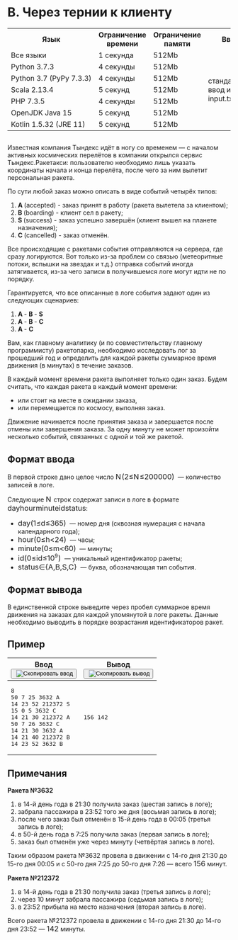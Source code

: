<div class="problem__statement text" data-bem="{&quot;problem__statement&quot;:{}}">
<div class="problem-statement">
   <div class="header">
      <h1 class="title">B. Через тернии к клиенту</h1>
      <table>
         <tbody><tr>
            <th>Язык</th>
            <th>Ограничение времени</th>
            <th>Ограничение памяти</th>
            <th>Ввод</th>
            <th>Вывод</th>
         </tr>
         <tr>
            <td width="1%">Все языки</td>
            <td>1&nbsp;секунда</td>
            <td>512Mb</td>
            <td rowspan="7">стандартный ввод или input.txt</td>
            <td rowspan="7">стандартный вывод или output.txt</td>
         </tr>
         <tr>
            <td>
               <nobr>Python 3.7.3</nobr>
            </td>
            <td>4&nbsp;секунды</td>
            <td>512Mb</td>
         </tr>
         <tr>
            <td>
               <nobr>Python 3.7 (PyPy 7.3.3)</nobr>
            </td>
            <td>4&nbsp;секунды</td>
            <td>512Mb</td>
         </tr>
         <tr>
            <td>
               <nobr>Scala 2.13.4</nobr>
            </td>
            <td>5&nbsp;секунд</td>
            <td>512Mb</td>
         </tr>
         <tr>
            <td>
               <nobr>PHP 7.3.5</nobr>
            </td>
            <td>4&nbsp;секунды</td>
            <td>512Mb</td>
         </tr>
         <tr>
            <td>
               <nobr>OpenJDK Java 15</nobr>
            </td>
            <td>5&nbsp;секунд</td>
            <td>512Mb</td>
         </tr>
         <tr>
            <td>
               <nobr>Kotlin 1.5.32 (JRE 11)</nobr>
            </td>
            <td>5&nbsp;секунд</td>
            <td>512Mb</td>
         </tr>
      </tbody></table>
   </div>
   <h2></h2>
   <div class="legend"> Известная компания Тындекс идёт в ногу со временем — с началом активных космических перелётов в компании открылся сервис
      Тындекс.Ракетакси: пользователю необходимо лишь указать координаты начала и конца перелёта, после чего за ним вылетит персональная
      ракета. <!--l. 49-->
      <p style="text-indent: 0em;">По сути любой заказ можно описать в виде событий четырёх типов: </p><ol style="list-style-type:
      decimal;">
      <li><span style="font-weight: bold;">A </span>(accepted) - заказ принят в работу (ракета вылетела за клиентом); </li>
      <li><span style="font-weight: bold;">B </span>(boarding) - клиент сел в ракету; </li>
      <li><span style="font-weight: bold;">S </span>(success) - заказ успешно завершён (клиент вышел на планете назначения); </li>
      <li><span style="font-weight: bold;">C </span>(cancelled) - заказ отменён. </li>
      </ol>
      <!--l. 63-->
      <p style="text-indent: 0em;">Все происходящие с ракетами события отправляются на сервера, где сразу логируются. Вот только
      из-за проблем со связью (метеоритные потоки, вспышки на звездах и т.д.) отправка событий иногда затягивается, из-за чего записи
      в получившемся логе могут идти не по порядку. <!--l. 65-->
      </p><p style="text-indent: 0em;">Гарантируется, что все описанные в логе события задают один из следующих сценариев: </p><ol style="list-style-type: decimal;">
      <li><span style="font-weight: bold;">A </span>- <span style="font-weight: bold;">B </span>- <span style="font-weight: bold;">S</span></li>
      <li><span style="font-weight: bold;">A </span>- <span style="font-weight: bold;">B </span>- <span style="font-weight: bold;">C</span></li>
      <li><span style="font-weight: bold;">A </span>- <span style="font-weight: bold;">C</span></li>
      </ol>
      <!--l. 77-->
      <p style="text-indent: 0em;">Вам, как главному аналитику (и по совместительству главному программисту) ракетопарка, необходимо
      исследовать лог за прошедший год и определить для каждой ракеты суммарное время движения (в минутах) в течение заказов. <!--l.
      79-->
      </p><p style="text-indent: 0em;">В каждый момент времени ракета выполняет только один заказ. Будем считать, что каждая ракета
      в каждый момент времени: </p><ul>
      <li>или стоит на месте в ожидании заказа, </li>
      <li>или перемещается по космосу, выполняя заказ. </li>
      </ul>
      <!--l. 89-->
      <p style="text-indent: 0em;">Движение начинается после принятия заказа и завершается после отмены или завершения заказа. За
      одну минуту не может произойти несколько событий, связанных с одной и той же ракетой. </p>
      <p></p>
      <p></p>
      <p></p>
      <p></p>
      <p></p>

   </div>
   <h2>Формат ввода</h2>
   <div class="input-specification"> В первой строке дано целое число <!--l. 92--><span class="MathJax_Preview" style="color: inherit; display: none;"></span><span id="MathJax-Element-1-Frame" class="mjx-chtml MathJax_CHTML" tabindex="0" style="font-size: 117%;"><span id="MJXc-Node-1" class="mjx-math" style="text-indent: 0em;"><span id="MJXc-Node-2" class="mjx-mrow"><span id="MJXc-Node-3" class="mjx-mi"><span class="mjx-char MJXc-TeX-math-I" style="padding-top: 0.491em; padding-bottom: 0.308em; padding-right: 0.085em;">N</span></span></span></span></span><script type="math/mml" id="MathJax-Element-1"><math display="inline" style="text-indent: 0em;" xmlns="http://www.w3.org/1998/Math/MathML"><mi>N</mi></math></script><!--l.
      92--><span class="MathJax_Preview" style="color: inherit; display: none;"></span><span id="MathJax-Element-2-Frame" class="mjx-chtml MathJax_CHTML" tabindex="0" style="font-size: 117%;"><span id="MJXc-Node-4" class="mjx-math" style="text-indent: 0em;"><span id="MJXc-Node-5" class="mjx-mrow"><span id="MJXc-Node-6" class="mjx-mrow"><span id="MJXc-Node-7" class="mjx-mo"><span class="mjx-char MJXc-TeX-main-R" style="padding-top: 0.491em; padding-bottom: 0.614em;">(</span></span><span id="MJXc-Node-8" class="mjx-mrow"><span id="MJXc-Node-9" class="mjx-mn"><span class="mjx-char MJXc-TeX-main-R" style="padding-top: 0.369em; padding-bottom: 0.369em;">2</span></span><span id="MJXc-Node-10" class="mjx-mo MJXc-space3"><span class="mjx-char MJXc-TeX-main-R" style="padding-top: 0.369em; padding-bottom: 0.491em;">≤</span></span><span id="MJXc-Node-11" class="mjx-mi MJXc-space3"><span class="mjx-char MJXc-TeX-math-I" style="padding-top: 0.491em; padding-bottom: 0.308em; padding-right: 0.085em;">N</span></span><span id="MJXc-Node-12" class="mjx-mo MJXc-space3"><span class="mjx-char MJXc-TeX-main-R" style="padding-top: 0.369em; padding-bottom: 0.491em;">≤</span></span><span id="MJXc-Node-13" class="mjx-mn MJXc-space3"><span class="mjx-char MJXc-TeX-main-R" style="padding-top: 0.369em; padding-bottom: 0.369em;">2</span></span><span id="MJXc-Node-14" class="mjx-mn"><span class="mjx-char MJXc-TeX-main-R" style="padding-top: 0.369em; padding-bottom: 0.369em;">0</span></span><span id="MJXc-Node-15" class="mjx-mn"><span class="mjx-char MJXc-TeX-main-R" style="padding-top: 0.369em; padding-bottom: 0.369em;">0</span></span><span id="MJXc-Node-16" class="mjx-mspace" style="width: 0.3em; height: 0px;"></span><span id="MJXc-Node-17" class="mjx-mn"><span class="mjx-char MJXc-TeX-main-R" style="padding-top: 0.369em; padding-bottom: 0.369em;">0</span></span><span id="MJXc-Node-18" class="mjx-mn"><span class="mjx-char MJXc-TeX-main-R" style="padding-top: 0.369em; padding-bottom: 0.369em;">0</span></span><span id="MJXc-Node-19" class="mjx-mn"><span class="mjx-char MJXc-TeX-main-R" style="padding-top: 0.369em; padding-bottom: 0.369em;">0</span></span></span><span id="MJXc-Node-20" class="mjx-mo"><span class="mjx-char MJXc-TeX-main-R" style="padding-top: 0.491em; padding-bottom: 0.614em;">)</span></span></span></span></span></span><script type="math/mml" id="MathJax-Element-2"><math display="inline" style="text-indent: 0em;" xmlns="http://www.w3.org/1998/Math/MathML"><mrow><mo>(</mo><mrow><mn>2</mn>
      <mo>≤</mo> <mi>N</mi> <mo>≤</mo> <mn>2</mn><mn>0</mn><mn>0</mn><mspace width="0.3em"><mn>0</mn><mn>0</mn><mn>0</mn></mspace></mrow><mo>)</mo></mrow></math></script>
      &nbsp;— количество записей в логе. <!--l. 94-->
      <p style="text-indent: 0em;">Следующие <!--l. 94--><span class="MathJax_Preview" style="color: inherit; display: none;"></span><span id="MathJax-Element-3-Frame" class="mjx-chtml MathJax_CHTML" tabindex="0" style="font-size: 117%;"><span id="MJXc-Node-21" class="mjx-math" style="text-indent: 0em;"><span id="MJXc-Node-22" class="mjx-mrow"><span id="MJXc-Node-23" class="mjx-mi"><span class="mjx-char MJXc-TeX-math-I" style="padding-top: 0.491em; padding-bottom: 0.308em; padding-right: 0.085em;">N</span></span></span></span></span><script type="math/mml" id="MathJax-Element-3"><math display="inline" style="text-indent: 0em;" xmlns="http://www.w3.org/1998/Math/MathML"><mi>N</mi></math></script>
      строк содержат записи в логе в формате <!--l. 94--><span class="MathJax_Preview" style="color: inherit; display: none;"></span><span id="MathJax-Element-4-Frame" class="mjx-chtml MathJax_CHTML" tabindex="0" style="font-size: 117%;"><span id="MJXc-Node-24" class="mjx-math" style="text-indent: 0em;"><span id="MJXc-Node-25" class="mjx-mrow"><span id="MJXc-Node-26" class="mjx-mi"><span class="mjx-char MJXc-TeX-math-I" style="padding-top: 0.491em; padding-bottom: 0.308em; padding-right: 0.003em;">d</span></span><span id="MJXc-Node-27" class="mjx-mi"><span class="mjx-char MJXc-TeX-math-I" style="padding-top: 0.247em; padding-bottom: 0.308em;">a</span></span><span id="MJXc-Node-28" class="mjx-mi"><span class="mjx-char MJXc-TeX-math-I" style="padding-top: 0.247em; padding-bottom: 0.491em; padding-right: 0.006em;">y</span></span><span id="MJXc-Node-29" class="mjx-mspace" style="width: 0.3em; height: 0px;"></span><span id="MJXc-Node-30" class="mjx-mi"><span class="mjx-char MJXc-TeX-math-I" style="padding-top: 0.491em; padding-bottom: 0.308em;">h</span></span><span id="MJXc-Node-31" class="mjx-mi"><span class="mjx-char MJXc-TeX-math-I" style="padding-top: 0.247em; padding-bottom: 0.308em;">o</span></span><span id="MJXc-Node-32" class="mjx-mi"><span class="mjx-char MJXc-TeX-math-I" style="padding-top: 0.247em; padding-bottom: 0.308em;">u</span></span><span id="MJXc-Node-33" class="mjx-mi"><span class="mjx-char MJXc-TeX-math-I" style="padding-top: 0.247em; padding-bottom: 0.308em;">r</span></span><span id="MJXc-Node-34" class="mjx-mspace" style="width: 0.3em; height: 0px;"></span><span id="MJXc-Node-35" class="mjx-mi"><span class="mjx-char MJXc-TeX-math-I" style="padding-top: 0.247em; padding-bottom: 0.308em;">m</span></span><span id="MJXc-Node-36" class="mjx-mi"><span class="mjx-char MJXc-TeX-math-I" style="padding-top: 0.43em; padding-bottom: 0.308em;">i</span></span><span id="MJXc-Node-37" class="mjx-mi"><span class="mjx-char MJXc-TeX-math-I" style="padding-top: 0.247em; padding-bottom: 0.308em;">n</span></span><span id="MJXc-Node-38" class="mjx-mi"><span class="mjx-char MJXc-TeX-math-I" style="padding-top: 0.247em; padding-bottom: 0.308em;">u</span></span><span id="MJXc-Node-39" class="mjx-mi"><span class="mjx-char MJXc-TeX-math-I" style="padding-top: 0.43em; padding-bottom: 0.308em;">t</span></span><span id="MJXc-Node-40" class="mjx-mi"><span class="mjx-char MJXc-TeX-math-I" style="padding-top: 0.247em; padding-bottom: 0.308em;">e</span></span><span id="MJXc-Node-41" class="mjx-mspace" style="width: 0.3em; height: 0px;"></span><span id="MJXc-Node-42" class="mjx-mi"><span class="mjx-char MJXc-TeX-math-I" style="padding-top: 0.43em; padding-bottom: 0.308em;">i</span></span><span id="MJXc-Node-43" class="mjx-mi"><span class="mjx-char MJXc-TeX-math-I" style="padding-top: 0.491em; padding-bottom: 0.308em; padding-right: 0.003em;">d</span></span><span id="MJXc-Node-44" class="mjx-mspace" style="width: 0.3em; height: 0px;"></span><span id="MJXc-Node-45" class="mjx-mi"><span class="mjx-char MJXc-TeX-math-I" style="padding-top: 0.247em; padding-bottom: 0.308em;">s</span></span><span id="MJXc-Node-46" class="mjx-mi"><span class="mjx-char MJXc-TeX-math-I" style="padding-top: 0.43em; padding-bottom: 0.308em;">t</span></span><span id="MJXc-Node-47" class="mjx-mi"><span class="mjx-char MJXc-TeX-math-I" style="padding-top: 0.247em; padding-bottom: 0.308em;">a</span></span><span id="MJXc-Node-48" class="mjx-mi"><span class="mjx-char MJXc-TeX-math-I" style="padding-top: 0.43em; padding-bottom: 0.308em;">t</span></span><span id="MJXc-Node-49" class="mjx-mi"><span class="mjx-char MJXc-TeX-math-I" style="padding-top: 0.247em; padding-bottom: 0.308em;">u</span></span><span id="MJXc-Node-50" class="mjx-mi"><span class="mjx-char MJXc-TeX-math-I" style="padding-top: 0.247em; padding-bottom: 0.308em;">s</span></span></span></span></span><script type="math/mml" id="MathJax-Element-4"><math display="inline" style="text-indent: 0em;" xmlns="http://www.w3.org/1998/Math/MathML"><mi>d</mi><mi>a</mi><mi>y</mi><mspace width="0.3em"><mi>h</mi><mi>o</mi><mi>u</mi><mi>r</mi><mspace width="0.3em"><mi>m</mi><mi>i</mi><mi>n</mi><mi>u</mi><mi>t</mi><mi>e</mi><mspace width="0.3em"><mi>i</mi><mi>d</mi><mspace width="0.3em"><mi>s</mi><mi>t</mi><mi>a</mi><mi>t</mi><mi>u</mi><mi>s</mi></mspace></mspace></mspace></mspace></math></script>:
      </p><ul>
      <li>
      <!--l. 98--><span class="MathJax_Preview" style="color: inherit; display: none;"></span><span id="MathJax-Element-5-Frame" class="mjx-chtml MathJax_CHTML" tabindex="0" style="font-size: 117%;"><span id="MJXc-Node-51" class="mjx-math" style="text-indent: 0em;"><span id="MJXc-Node-52" class="mjx-mrow"><span id="MJXc-Node-53" class="mjx-mi"><span class="mjx-char MJXc-TeX-math-I" style="padding-top: 0.491em; padding-bottom: 0.308em; padding-right: 0.003em;">d</span></span><span id="MJXc-Node-54" class="mjx-mi"><span class="mjx-char MJXc-TeX-math-I" style="padding-top: 0.247em; padding-bottom: 0.308em;">a</span></span><span id="MJXc-Node-55" class="mjx-mi"><span class="mjx-char MJXc-TeX-math-I" style="padding-top: 0.247em; padding-bottom: 0.491em; padding-right: 0.006em;">y</span></span></span></span></span><script type="math/mml" id="MathJax-Element-5"><math display="inline" style="text-indent: 0em;" xmlns="http://www.w3.org/1998/Math/MathML"><mi>d</mi><mi>a</mi><mi>y</mi></math></script><!--l.
      98--><span class="MathJax_Preview" style="color: inherit; display: none;"></span><span id="MathJax-Element-6-Frame" class="mjx-chtml MathJax_CHTML" tabindex="0" style="font-size: 117%;"><span id="MJXc-Node-56" class="mjx-math" style="text-indent: 0em;"><span id="MJXc-Node-57" class="mjx-mrow"><span id="MJXc-Node-58" class="mjx-mrow"><span id="MJXc-Node-59" class="mjx-mo"><span class="mjx-char MJXc-TeX-main-R" style="padding-top: 0.491em; padding-bottom: 0.614em;">(</span></span><span id="MJXc-Node-60" class="mjx-mrow"><span id="MJXc-Node-61" class="mjx-mn"><span class="mjx-char MJXc-TeX-main-R" style="padding-top: 0.369em; padding-bottom: 0.369em;">1</span></span><span id="MJXc-Node-62" class="mjx-mo MJXc-space3"><span class="mjx-char MJXc-TeX-main-R" style="padding-top: 0.369em; padding-bottom: 0.491em;">≤</span></span><span id="MJXc-Node-63" class="mjx-mi MJXc-space3"><span class="mjx-char MJXc-TeX-math-I" style="padding-top: 0.491em; padding-bottom: 0.308em; padding-right: 0.003em;">d</span></span><span id="MJXc-Node-64" class="mjx-mo MJXc-space3"><span class="mjx-char MJXc-TeX-main-R" style="padding-top: 0.369em; padding-bottom: 0.491em;">≤</span></span><span id="MJXc-Node-65" class="mjx-mn MJXc-space3"><span class="mjx-char MJXc-TeX-main-R" style="padding-top: 0.369em; padding-bottom: 0.369em;">3</span></span><span id="MJXc-Node-66" class="mjx-mn"><span class="mjx-char MJXc-TeX-main-R" style="padding-top: 0.369em; padding-bottom: 0.369em;">6</span></span><span id="MJXc-Node-67" class="mjx-mn"><span class="mjx-char MJXc-TeX-main-R" style="padding-top: 0.369em; padding-bottom: 0.369em;">5</span></span></span><span id="MJXc-Node-68" class="mjx-mo"><span class="mjx-char MJXc-TeX-main-R" style="padding-top: 0.491em; padding-bottom: 0.614em;">)</span></span></span></span></span></span><script type="math/mml" id="MathJax-Element-6"><math display="inline" style="text-indent: 0em;" xmlns="http://www.w3.org/1998/Math/MathML"><mrow><mo>(</mo><mrow><mn>1</mn>
      <mo>≤</mo> <mi>d</mi> <mo>≤</mo> <mn>3</mn><mn>6</mn><mn>5</mn></mrow><mo>)</mo></mrow></math></script> &nbsp;— номер дня (сквозная
      нумерация с начала календарного года); </li>
      <li>
      <!--l. 100--><span class="MathJax_Preview" style="color: inherit; display: none;"></span><span id="MathJax-Element-7-Frame" class="mjx-chtml MathJax_CHTML" tabindex="0" style="font-size: 117%;"><span id="MJXc-Node-69" class="mjx-math" style="text-indent: 0em;"><span id="MJXc-Node-70" class="mjx-mrow"><span id="MJXc-Node-71" class="mjx-mi"><span class="mjx-char MJXc-TeX-math-I" style="padding-top: 0.491em; padding-bottom: 0.308em;">h</span></span><span id="MJXc-Node-72" class="mjx-mi"><span class="mjx-char MJXc-TeX-math-I" style="padding-top: 0.247em; padding-bottom: 0.308em;">o</span></span><span id="MJXc-Node-73" class="mjx-mi"><span class="mjx-char MJXc-TeX-math-I" style="padding-top: 0.247em; padding-bottom: 0.308em;">u</span></span><span id="MJXc-Node-74" class="mjx-mi"><span class="mjx-char MJXc-TeX-math-I" style="padding-top: 0.247em; padding-bottom: 0.308em;">r</span></span></span></span></span><script type="math/mml" id="MathJax-Element-7"><math display="inline" style="text-indent: 0em;" xmlns="http://www.w3.org/1998/Math/MathML"><mi>h</mi><mi>o</mi><mi>u</mi><mi>r</mi></math></script><!--l.
      100--><span class="MathJax_Preview" style="color: inherit; display: none;"></span><span id="MathJax-Element-8-Frame" class="mjx-chtml MathJax_CHTML" tabindex="0" style="font-size: 117%;"><span id="MJXc-Node-75" class="mjx-math" style="text-indent: 0em;"><span id="MJXc-Node-76" class="mjx-mrow"><span id="MJXc-Node-77" class="mjx-mrow"><span id="MJXc-Node-78" class="mjx-mo"><span class="mjx-char MJXc-TeX-main-R" style="padding-top: 0.491em; padding-bottom: 0.614em;">(</span></span><span id="MJXc-Node-79" class="mjx-mrow"><span id="MJXc-Node-80" class="mjx-mn"><span class="mjx-char MJXc-TeX-main-R" style="padding-top: 0.369em; padding-bottom: 0.369em;">0</span></span><span id="MJXc-Node-81" class="mjx-mo MJXc-space3"><span class="mjx-char MJXc-TeX-main-R" style="padding-top: 0.369em; padding-bottom: 0.491em;">≤</span></span><span id="MJXc-Node-82" class="mjx-mi MJXc-space3"><span class="mjx-char MJXc-TeX-math-I" style="padding-top: 0.491em; padding-bottom: 0.308em;">h</span></span><span id="MJXc-Node-83" class="mjx-mo MJXc-space3"><span class="mjx-char MJXc-TeX-main-R" style="padding-top: 0.247em; padding-bottom: 0.369em;">&lt;</span></span><span id="MJXc-Node-84" class="mjx-mn MJXc-space3"><span class="mjx-char MJXc-TeX-main-R" style="padding-top: 0.369em; padding-bottom: 0.369em;">2</span></span><span id="MJXc-Node-85" class="mjx-mn"><span class="mjx-char MJXc-TeX-main-R" style="padding-top: 0.369em; padding-bottom: 0.369em;">4</span></span></span><span id="MJXc-Node-86" class="mjx-mo"><span class="mjx-char MJXc-TeX-main-R" style="padding-top: 0.491em; padding-bottom: 0.614em;">)</span></span></span></span></span></span><script type="math/mml" id="MathJax-Element-8"><math display="inline" style="text-indent: 0em;" xmlns="http://www.w3.org/1998/Math/MathML"><mrow><mo>(</mo><mrow><mn>0</mn>
      <mo>≤</mo> <mi>h</mi> <mo>&lt;</mo> <mn>2</mn><mn>4</mn></mrow><mo>)</mo></mrow></math></script> &nbsp;— часы; </li>
      <li>
      <!--l. 102--><span class="MathJax_Preview" style="color: inherit; display: none;"></span><span id="MathJax-Element-9-Frame" class="mjx-chtml MathJax_CHTML" tabindex="0" style="font-size: 117%;"><span id="MJXc-Node-87" class="mjx-math" style="text-indent: 0em;"><span id="MJXc-Node-88" class="mjx-mrow"><span id="MJXc-Node-89" class="mjx-mi"><span class="mjx-char MJXc-TeX-math-I" style="padding-top: 0.247em; padding-bottom: 0.308em;">m</span></span><span id="MJXc-Node-90" class="mjx-mi"><span class="mjx-char MJXc-TeX-math-I" style="padding-top: 0.43em; padding-bottom: 0.308em;">i</span></span><span id="MJXc-Node-91" class="mjx-mi"><span class="mjx-char MJXc-TeX-math-I" style="padding-top: 0.247em; padding-bottom: 0.308em;">n</span></span><span id="MJXc-Node-92" class="mjx-mi"><span class="mjx-char MJXc-TeX-math-I" style="padding-top: 0.247em; padding-bottom: 0.308em;">u</span></span><span id="MJXc-Node-93" class="mjx-mi"><span class="mjx-char MJXc-TeX-math-I" style="padding-top: 0.43em; padding-bottom: 0.308em;">t</span></span><span id="MJXc-Node-94" class="mjx-mi"><span class="mjx-char MJXc-TeX-math-I" style="padding-top: 0.247em; padding-bottom: 0.308em;">e</span></span></span></span></span><script type="math/mml" id="MathJax-Element-9"><math display="inline" style="text-indent: 0em;" xmlns="http://www.w3.org/1998/Math/MathML"><mi>m</mi><mi>i</mi><mi>n</mi><mi>u</mi><mi>t</mi><mi>e</mi></math></script><!--l.
      102--><span class="MathJax_Preview" style="color: inherit; display: none;"></span><span id="MathJax-Element-10-Frame" class="mjx-chtml MathJax_CHTML" tabindex="0" style="font-size: 117%;"><span id="MJXc-Node-95" class="mjx-math" style="text-indent: 0em;"><span id="MJXc-Node-96" class="mjx-mrow"><span id="MJXc-Node-97" class="mjx-mrow"><span id="MJXc-Node-98" class="mjx-mo"><span class="mjx-char MJXc-TeX-main-R" style="padding-top: 0.491em; padding-bottom: 0.614em;">(</span></span><span id="MJXc-Node-99" class="mjx-mrow"><span id="MJXc-Node-100" class="mjx-mn"><span class="mjx-char MJXc-TeX-main-R" style="padding-top: 0.369em; padding-bottom: 0.369em;">0</span></span><span id="MJXc-Node-101" class="mjx-mo MJXc-space3"><span class="mjx-char MJXc-TeX-main-R" style="padding-top: 0.369em; padding-bottom: 0.491em;">≤</span></span><span id="MJXc-Node-102" class="mjx-mi MJXc-space3"><span class="mjx-char MJXc-TeX-math-I" style="padding-top: 0.247em; padding-bottom: 0.308em;">m</span></span><span id="MJXc-Node-103" class="mjx-mo MJXc-space3"><span class="mjx-char MJXc-TeX-main-R" style="padding-top: 0.247em; padding-bottom: 0.369em;">&lt;</span></span><span id="MJXc-Node-104" class="mjx-mn MJXc-space3"><span class="mjx-char MJXc-TeX-main-R" style="padding-top: 0.369em; padding-bottom: 0.369em;">6</span></span><span id="MJXc-Node-105" class="mjx-mn"><span class="mjx-char MJXc-TeX-main-R" style="padding-top: 0.369em; padding-bottom: 0.369em;">0</span></span></span><span id="MJXc-Node-106" class="mjx-mo"><span class="mjx-char MJXc-TeX-main-R" style="padding-top: 0.491em; padding-bottom: 0.614em;">)</span></span></span></span></span></span><script type="math/mml" id="MathJax-Element-10"><math display="inline" style="text-indent: 0em;" xmlns="http://www.w3.org/1998/Math/MathML"><mrow><mo>(</mo><mrow><mn>0</mn>
      <mo>≤</mo> <mi>m</mi> <mo>&lt;</mo> <mn>6</mn><mn>0</mn></mrow><mo>)</mo></mrow></math></script> &nbsp;— минуты; </li>
      <li>
      <!--l. 104--><span class="MathJax_Preview" style="color: inherit; display: none;"></span><span id="MathJax-Element-11-Frame" class="mjx-chtml MathJax_CHTML" tabindex="0" style="font-size: 117%;"><span id="MJXc-Node-107" class="mjx-math" style="text-indent: 0em;"><span id="MJXc-Node-108" class="mjx-mrow"><span id="MJXc-Node-109" class="mjx-mi"><span class="mjx-char MJXc-TeX-math-I" style="padding-top: 0.43em; padding-bottom: 0.308em;">i</span></span><span id="MJXc-Node-110" class="mjx-mi"><span class="mjx-char MJXc-TeX-math-I" style="padding-top: 0.491em; padding-bottom: 0.308em; padding-right: 0.003em;">d</span></span></span></span></span><script type="math/mml" id="MathJax-Element-11"><math display="inline" style="text-indent: 0em;" xmlns="http://www.w3.org/1998/Math/MathML"><mi>i</mi><mi>d</mi></math></script><!--l.
      104--><span class="MathJax_Preview" style="color: inherit; display: none;"></span><span id="MathJax-Element-12-Frame" class="mjx-chtml MathJax_CHTML" tabindex="0" style="font-size: 117%;"><span id="MJXc-Node-111" class="mjx-math" style="text-indent: 0em;"><span id="MJXc-Node-112" class="mjx-mrow"><span id="MJXc-Node-113" class="mjx-mrow"><span id="MJXc-Node-114" class="mjx-mo"><span class="mjx-char MJXc-TeX-size1-R" style="padding-top: 0.614em; padding-bottom: 0.614em;">(</span></span><span id="MJXc-Node-115" class="mjx-mrow"><span id="MJXc-Node-116" class="mjx-mn"><span class="mjx-char MJXc-TeX-main-R" style="padding-top: 0.369em; padding-bottom: 0.369em;">0</span></span><span id="MJXc-Node-117" class="mjx-mo MJXc-space3"><span class="mjx-char MJXc-TeX-main-R" style="padding-top: 0.369em; padding-bottom: 0.491em;">≤</span></span><span id="MJXc-Node-118" class="mjx-mi MJXc-space3"><span class="mjx-char MJXc-TeX-math-I" style="padding-top: 0.43em; padding-bottom: 0.308em;">i</span></span><span id="MJXc-Node-119" class="mjx-mi"><span class="mjx-char MJXc-TeX-math-I" style="padding-top: 0.491em; padding-bottom: 0.308em; padding-right: 0.003em;">d</span></span><span id="MJXc-Node-120" class="mjx-mo MJXc-space3"><span class="mjx-char MJXc-TeX-main-R" style="padding-top: 0.369em; padding-bottom: 0.491em;">≤</span></span><span id="MJXc-Node-121" class="mjx-mn MJXc-space3"><span class="mjx-char MJXc-TeX-main-R" style="padding-top: 0.369em; padding-bottom: 0.369em;">1</span></span><span id="MJXc-Node-122" class="mjx-msup"><span class="mjx-base"><span id="MJXc-Node-123" class="mjx-mrow"><span id="MJXc-Node-124" class="mjx-mn"><span class="mjx-char MJXc-TeX-main-R" style="padding-top: 0.369em; padding-bottom: 0.369em;">0</span></span></span></span><span class="mjx-sup" style="font-size: 70.7%; vertical-align: 0.591em; padding-left: 0px; padding-right: 0.071em;"><span id="MJXc-Node-125" class="mjx-mrow" style=""><span id="MJXc-Node-126" class="mjx-mn"><span class="mjx-char MJXc-TeX-main-R" style="padding-top: 0.369em; padding-bottom: 0.369em;">9</span></span></span></span></span></span><span id="MJXc-Node-127" class="mjx-mo"><span class="mjx-char MJXc-TeX-size1-R" style="padding-top: 0.614em; padding-bottom: 0.614em;">)</span></span></span></span></span></span><script type="math/mml" id="MathJax-Element-12"><math display="inline" style="text-indent: 0em;" xmlns="http://www.w3.org/1998/Math/MathML"><mrow><mo>(</mo><mrow><mn>0</mn>
      <mo>≤</mo> <mi>i</mi><mi>d</mi> <mo>≤</mo> <mn>1</mn><msup><mrow><mn>0</mn></mrow><mrow><mn>9</mn></mrow></msup></mrow><mo>)</mo></mrow></math></script>
      &nbsp;— уникальный идентификатор ракеты; </li>
      <li>
      <!--l. 106--><span class="MathJax_Preview" style="color: inherit; display: none;"></span><span id="MathJax-Element-13-Frame" class="mjx-chtml MathJax_CHTML" tabindex="0" style="font-size: 117%;"><span id="MJXc-Node-128" class="mjx-math" style="text-indent: 0em;"><span id="MJXc-Node-129" class="mjx-mrow"><span id="MJXc-Node-130" class="mjx-mi"><span class="mjx-char MJXc-TeX-math-I" style="padding-top: 0.247em; padding-bottom: 0.308em;">s</span></span><span id="MJXc-Node-131" class="mjx-mi"><span class="mjx-char MJXc-TeX-math-I" style="padding-top: 0.43em; padding-bottom: 0.308em;">t</span></span><span id="MJXc-Node-132" class="mjx-mi"><span class="mjx-char MJXc-TeX-math-I" style="padding-top: 0.247em; padding-bottom: 0.308em;">a</span></span><span id="MJXc-Node-133" class="mjx-mi"><span class="mjx-char MJXc-TeX-math-I" style="padding-top: 0.43em; padding-bottom: 0.308em;">t</span></span><span id="MJXc-Node-134" class="mjx-mi"><span class="mjx-char MJXc-TeX-math-I" style="padding-top: 0.247em; padding-bottom: 0.308em;">u</span></span><span id="MJXc-Node-135" class="mjx-mi"><span class="mjx-char MJXc-TeX-math-I" style="padding-top: 0.247em; padding-bottom: 0.308em;">s</span></span><span id="MJXc-Node-136" class="mjx-mo MJXc-space3"><span class="mjx-char MJXc-TeX-main-R" style="padding-top: 0.247em; padding-bottom: 0.369em;">∈</span></span><span id="MJXc-Node-137" class="mjx-mrow MJXc-space3"><span id="MJXc-Node-138" class="mjx-mo"><span class="mjx-char MJXc-TeX-main-R" style="padding-top: 0.491em; padding-bottom: 0.614em;">{</span></span><span id="MJXc-Node-139" class="mjx-mrow"><span id="MJXc-Node-140" class="mjx-mstyle"><span id="MJXc-Node-141" class="mjx-mrow"><span id="MJXc-Node-142" class="mjx-mtext" style=""><span class="mjx-char MJXc-TeX-main-B" style="padding-top: 0.369em; padding-bottom: 0.369em;">A</span></span></span></span><span id="MJXc-Node-143" class="mjx-mo"><span class="mjx-char MJXc-TeX-main-R" style="margin-top: -0.18em; padding-bottom: 0.553em;">,</span></span><span id="MJXc-Node-144" class="mjx-mstyle MJXc-space1"><span id="MJXc-Node-145" class="mjx-mrow"><span id="MJXc-Node-146" class="mjx-mtext" style=""><span class="mjx-char MJXc-TeX-main-B" style="padding-top: 0.369em; padding-bottom: 0.369em;">B</span></span></span></span><span id="MJXc-Node-147" class="mjx-mo"><span class="mjx-char MJXc-TeX-main-R" style="margin-top: -0.18em; padding-bottom: 0.553em;">,</span></span><span id="MJXc-Node-148" class="mjx-mstyle MJXc-space1"><span id="MJXc-Node-149" class="mjx-mrow"><span id="MJXc-Node-150" class="mjx-mtext" style=""><span class="mjx-char MJXc-TeX-main-B" style="padding-top: 0.369em; padding-bottom: 0.369em;">S</span></span></span></span><span id="MJXc-Node-151" class="mjx-mo"><span class="mjx-char MJXc-TeX-main-R" style="margin-top: -0.18em; padding-bottom: 0.553em;">,</span></span><span id="MJXc-Node-152" class="mjx-mstyle MJXc-space1"><span id="MJXc-Node-153" class="mjx-mrow"><span id="MJXc-Node-154" class="mjx-mtext" style=""><span class="mjx-char MJXc-TeX-main-B" style="padding-top: 0.369em; padding-bottom: 0.369em;">C</span></span></span></span></span><span id="MJXc-Node-155" class="mjx-mo"><span class="mjx-char MJXc-TeX-main-R" style="padding-top: 0.491em; padding-bottom: 0.614em;">}</span></span></span></span></span></span><script type="math/mml" id="MathJax-Element-13"><math display="inline" style="text-indent: 0em;" xmlns="http://www.w3.org/1998/Math/MathML"><mi>s</mi><mi>t</mi><mi>a</mi><mi>t</mi><mi>u</mi><mi>s</mi>
      <mo>∈</mo><mrow><mo>{</mo><mrow><mstyle><mtext mathvariant="bold" style="font-weight: bold;">A</mtext></mstyle><mo>,</mo><mstyle><mtext mathvariant="bold" style="font-weight: bold;">B</mtext></mstyle><mo>,</mo><mstyle><mtext mathvariant="bold" style="font-weight:
      bold;">S</mtext></mstyle><mo>,</mo><mstyle><mtext mathvariant="bold" style="font-weight: bold;">C</mtext></mstyle></mrow><mo>}</mo></mrow></math></script>
      &nbsp;— буква, обозначающая тип события. </li>
      </ul>
      <p></p>

   </div>
   <h2>Формат вывода</h2>
   <div class="output-specification"> В единственной строке выведите через пробел суммарное время движения на заказах для каждой упомянутой в логе ракеты. Данные
      необходимо выводить в порядке возрастания идентификаторов ракет. 
   </div>
   <h2>Пример</h2>
   <table class="sample-tests">
      <thead>
         <tr>
            <th>Ввод<div class="problem__copy-sample"><button class="button button_theme_pseudo button_size_s button_only-icon_yes problem__copy-button problem__copy-button_type_input i-bem" data-bem="{&quot;button&quot;:{}}" role="button" type="button" title="Скопировать ввод"><span class="button__text">&nbsp;<img class="image button__icon button__icon_role_copy" src="//yastatic.net/lego/_/La6qi18Z8LwgnZdsAr1qy1GwCwo.gif" alt="Скопировать ввод"></span></button></div></th>
            <th>Вывод<div class="problem__copy-sample"><button class="button button_theme_pseudo button_size_s button_only-icon_yes problem__copy-button problem__copy-button_type_output i-bem" data-bem="{&quot;button&quot;:{}}" role="button" type="button" title="Скопировать вывод"><span class="button__text">&nbsp;<img class="image button__icon button__icon_role_copy" src="//yastatic.net/lego/_/La6qi18Z8LwgnZdsAr1qy1GwCwo.gif" alt="Скопировать вывод"></span></button></div></th>
         </tr>
      </thead>
      <tbody>
         <tr>
            <td><pre>8
50 7 25 3632 A
14 23 52 212372 S
15 0 5 3632 C
14 21 30 212372 A
50 7 26 3632 C
14 21 30 3632 A
14 21 40 212372 B
14 23 52 3632 B
</pre></td>
            <td><pre>156 142
</pre></td>
         </tr>
      </tbody>
   </table>
   <h2>Примечания</h2>
   <div class="notes"><span style="font-weight: bold;">Ракета №3632</span><ol style="list-style-type: decimal;">
      <li>в 14-й день года в 21:30 получила заказ (шестая запись в логе); </li>
      <li>забрала пассажира в 23:52 того же дня (восьмая запись в логе); </li>
      <li>после чего заказ был отменён в 15-й день года в 00:05 (третья запись в логе); </li>
      <li>в 50-й день года в 7:25 получила заказ (первая запись в логе); </li>
      <li>заказ был отменён уже через минуту (четвёртая запись в логе).</li>
      </ol>
      <!--l. 124-->
      <p style="text-indent: 0em;">Таким образом ракета №3632 провела в движении с 14-го дня 21:30 до 15-го дня 00:05 и с 50-го
      дня 7:25 до 50-го дня 7:26 — всего <!--l. 124--><span class="MathJax_Preview" style="color: inherit; display: none;"></span><span id="MathJax-Element-14-Frame" class="mjx-chtml MathJax_CHTML" tabindex="0" style="font-size: 117%;"><span id="MJXc-Node-156" class="mjx-math" style="text-indent: 0em;"><span id="MJXc-Node-157" class="mjx-mrow"><span id="MJXc-Node-158" class="mjx-mn"><span class="mjx-char MJXc-TeX-main-R" style="padding-top: 0.369em; padding-bottom: 0.369em;">1</span></span><span id="MJXc-Node-159" class="mjx-mn"><span class="mjx-char MJXc-TeX-main-R" style="padding-top: 0.369em; padding-bottom: 0.369em;">5</span></span><span id="MJXc-Node-160" class="mjx-mn"><span class="mjx-char MJXc-TeX-main-R" style="padding-top: 0.369em; padding-bottom: 0.369em;">6</span></span></span></span></span><script type="math/mml" id="MathJax-Element-14"><math display="inline" style="text-indent: 0em;" xmlns="http://www.w3.org/1998/Math/MathML"><mn>1</mn><mn>5</mn><mn>6</mn></math></script>
      минут. <!--l. 126-->
      </p><p style="text-indent: 0em;"><span style="font-weight: bold;">Ракета №212372</span></p><ol style="list-style-type: decimal;">
      <li>в 14-й день года в 21:30 получила заказ (третья запись в логе); </li>
      <li>через 10 минут забрала пассажира (седьмая запись в логе); </li>
      <li>в 23:52 прибыла на место назначения (вторая запись в логе).</li>
      </ol>
      <!--l. 134-->
      <p style="text-indent: 0em;">Всего ракета №212372 провела в движении с 14-го дня 21:30 до 14-го дня 23:52 — <!--l. 134--><span class="MathJax_Preview" style="color: inherit; display: none;"></span><span id="MathJax-Element-15-Frame" class="mjx-chtml MathJax_CHTML" tabindex="0" style="font-size: 117%;"><span id="MJXc-Node-161" class="mjx-math" style="text-indent: 0em;"><span id="MJXc-Node-162" class="mjx-mrow"><span id="MJXc-Node-163" class="mjx-mn"><span class="mjx-char MJXc-TeX-main-R" style="padding-top: 0.369em; padding-bottom: 0.369em;">1</span></span><span id="MJXc-Node-164" class="mjx-mn"><span class="mjx-char MJXc-TeX-main-R" style="padding-top: 0.369em; padding-bottom: 0.369em;">4</span></span><span id="MJXc-Node-165" class="mjx-mn"><span class="mjx-char MJXc-TeX-main-R" style="padding-top: 0.369em; padding-bottom: 0.369em;">2</span></span></span></span></span><script type="math/mml" id="MathJax-Element-15"><math display="inline" style="text-indent: 0em;" xmlns="http://www.w3.org/1998/Math/MathML"><mn>1</mn><mn>4</mn><mn>2</mn></math></script>
      минуты. </p>
      <p></p>
      <p></p>

   </div>
</div></div>